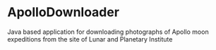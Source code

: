 ApolloDownloader
================

Java based application for downloading photographs of Apollo moon expeditions from the site of Lunar and Planetary Institute

